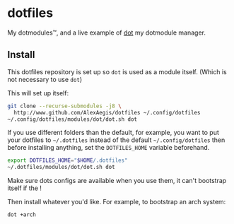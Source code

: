 # dotfiles

My dotmodules™, and a live example of [dot](https://github.com/alexaegis/dot)
my dotmodule manager.

## Install

This dotfiles repository is set up so `dot` is used as a module itself.
(Which is not necessary to use `dot`)

This will set up itself:

```sh
git clone --recurse-submodules -j8 \
  http://www.github.com/AlexAegis/dotfiles ~/.config/dotfiles
~/.config/dotfiles/modules/dot/dot.sh dot
```

If you use different folders than the default, for example, you want to
put your dotfiles to `~/.dotfiles` instead of the default `~/.config/dotfiles`
then before installing anything, set the `DOTFILES_HOME` variable beforehand.

```sh
export DOTFILES_HOME="$HOME/.dotfiles"
~/.dotfiles/modules/dot/dot.sh dot
```

Make sure dots configs are available when you use them, it can't bootstrap
itself if the !

Then install whatever you'd like. For example, to bootstrap an arch system:

```sh
dot +arch
```

